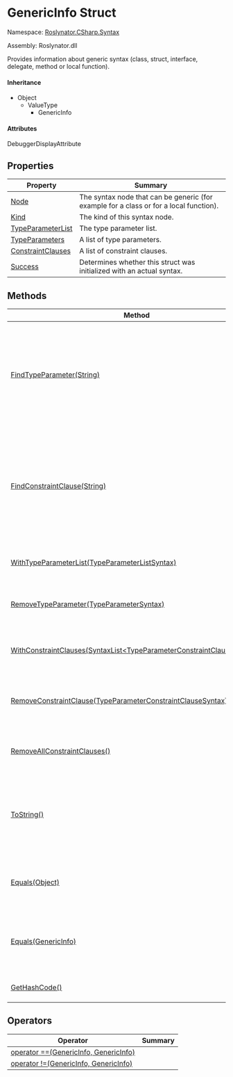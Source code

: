 # GenericInfo Struct

Namespace: [Roslynator.CSharp.Syntax](../README.md)

Assembly: Roslynator\.dll


Provides information about generic syntax \(class, struct, interface, delegate, method or local function\)\.

#### Inheritance

* Object
  * ValueType
    * GenericInfo

#### Attributes

DebuggerDisplayAttribute

## Properties

| Property| Summary|
| --- | --- |
| [Node](Node/README.md) | The syntax node that can be generic \(for example  for a class or  for a local function\)\. |
| [Kind](Kind/README.md) | The kind of this syntax node\. |
| [TypeParameterList](TypeParameterList/README.md) | The type parameter list\. |
| [TypeParameters](TypeParameters/README.md) | A list of type parameters\. |
| [ConstraintClauses](ConstraintClauses/README.md) | A list of constraint clauses\. |
| [Success](Success/README.md) | Determines whether this struct was initialized with an actual syntax\. |

## Methods

| Method| Summary|
| --- | --- |
| [FindTypeParameter(String)](FindTypeParameter/README.md) | Searches for a type parameter with the specified name and returns the first occurrence within the type parameters\. |
| [FindConstraintClause(String)](FindConstraintClause/README.md) | Searches for a constraint clause with the specified type parameter name and returns the first occurrence within the constraint clauses\. |
| [WithTypeParameterList(TypeParameterListSyntax)](WithTypeParameterList/README.md) | Creates a new  with the type parameter list updated\. |
| [RemoveTypeParameter(TypeParameterSyntax)](RemoveTypeParameter/README.md) | Creates a new  with the specified type parameter removed\. |
| [WithConstraintClauses(SyntaxList\<TypeParameterConstraintClauseSyntax>)](WithConstraintClauses/README.md) | Creates a new  with the constraint clauses updated\. |
| [RemoveConstraintClause(TypeParameterConstraintClauseSyntax)](RemoveConstraintClause/README.md) | Creates a new  with the specified constraint clause removed\. |
| [RemoveAllConstraintClauses()](RemoveAllConstraintClauses/README.md) | Creates a new  with all constraint clauses removed\. |
| [ToString()](ToString/README.md) | Returns the string representation of the underlying syntax, not including its leading and trailing trivia\. |
| [Equals(Object)](Equals/README.md) | Determines whether this instance and a specified object are equal\. |
| [Equals(GenericInfo)](Equals/README.md) | Determines whether this instance is equal to another object of the same type\. |
| [GetHashCode()](GetHashCode/README.md) | Returns the hash code for this instance\. |

## Operators

| Operator| Summary|
| --- | --- |
| [operator ==(GenericInfo, GenericInfo)](op_Equality/README.md) | |
| [operator !=(GenericInfo, GenericInfo)](op_Inequality/README.md) | |

